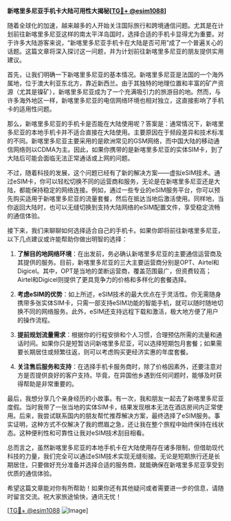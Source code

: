 **新喀里多尼亚手机卡大陆可用性大揭秘[[TG💪+ @esim1088](https://t.me/s/esim1088)]**

随着全球化的加速，越来越多的人开始关注国际旅行和跨境通信问题。尤其是在计划前往新喀里多尼亚这样的南太平洋岛国时，选择合适的手机卡显得尤为重要。对于许多大陆游客来说，“新喀里多尼亚手机卡在大陆是否可用”成了一个普遍关心的话题。这篇文章将深入探讨这一问题，并为计划前往新喀里多尼亚的朋友提供实用建议。

首先，让我们明确一下新喀里多尼亚的基本情况。新喀里多尼亚是法国的一个海外属地，位于澳大利亚东北方，靠近新西兰。由于其独特的地理位置和丰富的矿产资源（尤其是镍矿），新喀里多尼亚成为了一个充满吸引力的旅游目的地。然而，与许多海外地区一样，新喀里多尼亚的电信网络环境也相对独立，这直接影响了手机卡的适用性问题。

那么，新喀里多尼亚的手机卡是否能在大陆使用呢？答案是：通常情况下，新喀里多尼亚的本地手机卡并不适合直接在大陆使用。主要原因在于频段差异和技术标准的不同。新喀里多尼亚主要采用的是欧洲常见的GSM网络，而中国大陆的移动通信网络则以CDMA为主。因此，如果你携带的是新喀里多尼亚的实体SIM卡，到了大陆后可能会面临无法正常通话或上网的问题。

不过，随着科技的发展，这个问题已经有了新的解决方案——虚拟eSIM技术。通过eSIM卡，你可以轻松切换不同的运营商和服务，无论是在新喀里多尼亚还是大陆，都能保持稳定的网络连接。例如，通过一些专业的eSIM服务平台，你可以预先购买适用于新喀里多尼亚的流量套餐，然后在抵达当地后激活使用。同样地，当你返回大陆时，也可以无缝切换到支持大陆网络的eSIM配置文件，享受稳定流畅的通信体验。

接下来，我们来聊聊如何选择适合自己的手机卡。如果你即将前往新喀里多尼亚，以下几点建议或许能帮助你做出明智的选择：

1. **了解目的地网络环境**：在出发前，务必确认新喀里多尼亚的主要通信运营商及其提供的服务。目前，新喀里多尼亚的三大主要运营商分别是OPT、Airtel和Digicel。其中，OPT是当地的垄断运营商，覆盖范围最广，但资费较高；Airtel和Digicel则提供了更具竞争力的价格和多样化的套餐选择。

2. **考虑eSIM的优势**：如上所述，eSIM技术的最大优点在于灵活性。你无需随身携带多张实体SIM卡，只需一部支持eSIM功能的智能手机，就可以随时随地切换不同的网络服务。此外，eSIM还支持远程下载和激活，极大地方便了用户的操作流程。

3. **提前规划流量需求**：根据你的行程安排和个人习惯，合理预估所需的流量和通话时间。如果你只是短暂访问新喀里多尼亚，可以选择短期包月套餐；如果需要长期居住或频繁往返，则可以考虑购买更经济实惠的年度套餐。

4. **关注售后服务和支持**：在选择手机卡服务商时，除了价格因素外，还要注意对方是否提供良好的客户支持。毕竟，在异国他乡遇到任何问题时，能够及时获得帮助是非常重要的。

最后，我想分享几个亲身经历的小故事。有一次，我和朋友一起去了新喀里多尼亚度假。当时我带了一张当地的实体SIM卡，结果发现根本无法在酒店房间内正常使用。后来，我尝试联系国内的朋友帮忙推荐解决方案，最终选择了eSIM服务。事实证明，这种方式不仅解决了我的燃眉之急，还让我在整个旅程中始终保持在线状态。这种便利性和可靠性让我对eSIM技术刮目相看。

总而言之，虽然新喀里多尼亚的本地手机卡在大陆使用存在诸多限制，但借助现代科技的力量，我们完全可以通过eSIM技术实现无缝衔接。无论是短期旅行还是长期居住，只要做好充分准备并选择合适的服务商，就能确保在新喀里多尼亚享受到优质的通信体验。

希望这篇文章能对你有所帮助！如果你还有其他疑问或者需要进一步的信息，请随时留言交流。祝大家旅途愉快，通讯无忧！

[[TG💪+ @esim1088](https://t.me/s/esim1088) ![Image](https://i.postimg.cc/4NQfJmqS/Snipaste-2025-05-13-00-14-12.png)]